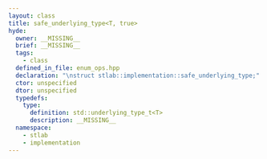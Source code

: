 ```yaml
---
layout: class
title: safe_underlying_type<T, true>
hyde:
  owner: __MISSING__
  brief: __MISSING__
  tags:
    - class
  defined_in_file: enum_ops.hpp
  declaration: "\nstruct stlab::implementation::safe_underlying_type;"
  ctor: unspecified
  dtor: unspecified
  typedefs:
    type:
      definition: std::underlying_type_t<T>
      description: __MISSING__
  namespace:
    - stlab
    - implementation
---
```

